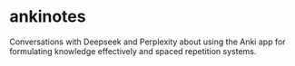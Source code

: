 # ankinotes
Conversations with Deepseek and Perplexity about using the Anki app for formulating knowledge effectively and spaced repetition systems.

